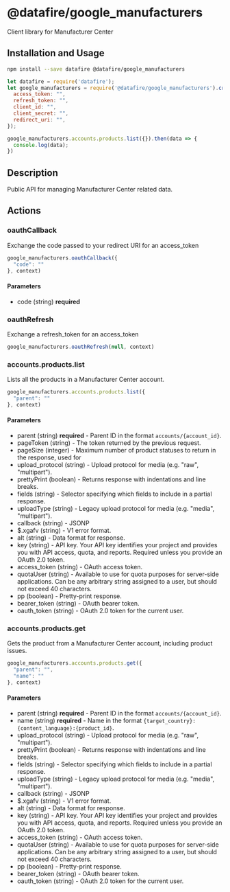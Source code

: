 # @datafire/google_manufacturers

Client library for Manufacturer Center

## Installation and Usage
```bash
npm install --save datafire @datafire/google_manufacturers
```

```js
let datafire = require('datafire');
let google_manufacturers = require('@datafire/google_manufacturers').create({
  access_token: "",
  refresh_token: "",
  client_id: "",
  client_secret: "",
  redirect_uri: "",
});

google_manufacturers.accounts.products.list({}).then(data => {
  console.log(data);
})
```

## Description
Public API for managing Manufacturer Center related data.

## Actions
### oauthCallback
Exchange the code passed to your redirect URI for an access_token


```js
google_manufacturers.oauthCallback({
  "code": ""
}, context)
```

#### Parameters
* code (string) **required**

### oauthRefresh
Exchange a refresh_token for an access_token


```js
google_manufacturers.oauthRefresh(null, context)
```


### accounts.products.list
Lists all the products in a Manufacturer Center account.


```js
google_manufacturers.accounts.products.list({
  "parent": ""
}, context)
```

#### Parameters
* parent (string) **required** - Parent ID in the format `accounts/{account_id}`.
* pageToken (string) - The token returned by the previous request.
* pageSize (integer) - Maximum number of product statuses to return in the response, used for
* upload_protocol (string) - Upload protocol for media (e.g. "raw", "multipart").
* prettyPrint (boolean) - Returns response with indentations and line breaks.
* fields (string) - Selector specifying which fields to include in a partial response.
* uploadType (string) - Legacy upload protocol for media (e.g. "media", "multipart").
* callback (string) - JSONP
* $.xgafv (string) - V1 error format.
* alt (string) - Data format for response.
* key (string) - API key. Your API key identifies your project and provides you with API access, quota, and reports. Required unless you provide an OAuth 2.0 token.
* access_token (string) - OAuth access token.
* quotaUser (string) - Available to use for quota purposes for server-side applications. Can be any arbitrary string assigned to a user, but should not exceed 40 characters.
* pp (boolean) - Pretty-print response.
* bearer_token (string) - OAuth bearer token.
* oauth_token (string) - OAuth 2.0 token for the current user.

### accounts.products.get
Gets the product from a Manufacturer Center account, including product
issues.


```js
google_manufacturers.accounts.products.get({
  "parent": "",
  "name": ""
}, context)
```

#### Parameters
* parent (string) **required** - Parent ID in the format `accounts/{account_id}`.
* name (string) **required** - Name in the format `{target_country}:{content_language}:{product_id}`.
* upload_protocol (string) - Upload protocol for media (e.g. "raw", "multipart").
* prettyPrint (boolean) - Returns response with indentations and line breaks.
* fields (string) - Selector specifying which fields to include in a partial response.
* uploadType (string) - Legacy upload protocol for media (e.g. "media", "multipart").
* callback (string) - JSONP
* $.xgafv (string) - V1 error format.
* alt (string) - Data format for response.
* key (string) - API key. Your API key identifies your project and provides you with API access, quota, and reports. Required unless you provide an OAuth 2.0 token.
* access_token (string) - OAuth access token.
* quotaUser (string) - Available to use for quota purposes for server-side applications. Can be any arbitrary string assigned to a user, but should not exceed 40 characters.
* pp (boolean) - Pretty-print response.
* bearer_token (string) - OAuth bearer token.
* oauth_token (string) - OAuth 2.0 token for the current user.

